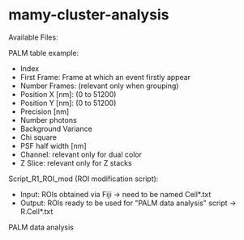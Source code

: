 # mamy-cluster-analysis

Available Files:

PALM table example: 
- Index
- First Frame: Frame at which an event firstly appear
- Number Frames: (relevant only when grouping)
- Position X [nm]: (0 to 51200)
- Position Y [nm]: (0 to 51200)
- Precision [nm]
- Number photons
- Background Variance
- Chi square
- PSF half width [nm]
- Channel: relevant only for dual color
- Z Slice: relevant only for Z stacks 

Script_R1_ROI_mod (ROI modification script):
- Input: ROIs obtained via Fiji -> need to be named Cell*.txt
- Output: ROIs ready to be used for "PALM data analysis" script -> R.Cell*.txt

PALM data analysis
